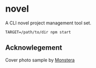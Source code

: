 # novel
A CLI novel project management tool set.

```
TARGET=/path/to/dir npm start
```

## Acknowlegement

Cover photo sample by [Monstera](https://www.pexels.com/ja-jp/photo/6373305/)
